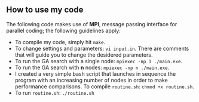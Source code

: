 ## How to use my code

The following code makes use of **MPI**, message passing interface for parallel coding; the following guidelines apply:

- To compile my code, simply hit `make`.
- To change settings and parameters: `vi input.in`. There are comments that will guide you to change the desidered parameters.
- To run the GA search with a single node: `mpiexec -np 1 ./main.exe`.
- To run the GA search with **n** nodes: `mpiexec -np n ./main.exe`.
- I created a very simple bash script that launches in sequence the program with an increasing number of nodes in order to make performance comparisons.
  To compile `routine.sh`: `chmod +x routine.sh`.
- To run `routine.sh`: `./routine.sh`
